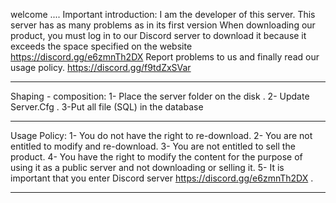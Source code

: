 welcome ....
Important introduction:
I am the developer of this server. This server has as many problems as in its first version
When downloading our product, you must log in to our Discord server to download it because it exceeds the space specified on the website https://discord.gg/e6zmnTh2DX
Report problems to us and finally read our usage policy.
https://discord.gg/f9tdZxSVar
----------------------------------------------------------------------------------------------------- -----------------
Shaping - composition:
1- Place the server folder on the disk  .
2- Update Server.Cfg  .
3-Put all file (SQL) in the database
----------------------------------------------------------------------------------------------------- ---------------------
Usage Policy:
1- You do not have the right to re-download.
2- You are not entitled to modify and re-download.
3- You are not entitled to sell the product.
4- You have the right to modify the content for the purpose of using it as a public server and not downloading or selling it.
5- It is important that you enter Discord server https://discord.gg/e6zmnTh2DX .
----------------------------------------------------------------------------------------------------- ------------------------
